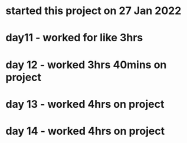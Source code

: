 # started this project on **27 Jan 2022**

# day11 - worked for like 3hrs
# day 12 - worked 3hrs 40mins on project
# day 13 - worked 4hrs on project
# day 14 - worked 4hrs on project